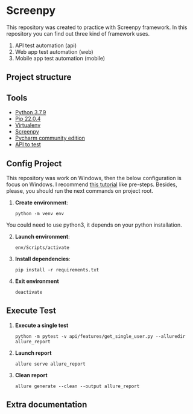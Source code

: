# Screenpy

This repository was created to practice with Screenpy framework.
In this repository you can find out three kind of framework uses.

1. API test automation (api) 
2. Web app test automation (web)
3. Mobile app test automation (mobile)

## Project structure
## Tools

- [Python 3.7.9](https://www.python.org/)
- [Pip 22.0.4](https://pypi.org/project/pip/)
- [Virtualenv](https://virtualenv.pypa.io/en/latest/)
- [Screenpy](https://screenpy-docs.readthedocs.io/en/latest/)
- [Pycharm community edition](https://www.jetbrains.com/pycharm/download/#section=windows)
- [API to test](https://reqres.in/)

## Config Project
This repository was work on Windows, then the below configuration is focus on Windows. 
I recommend [this tutorial](https://platzi.com/clases/1540-flask/18833-instalacion-de-python-pip-y-virtualenv/?utm_source=google&utm_medium=cpc&utm_campaign=17739691128&utm_adgroup=&utm_content=&gclid=Cj0KCQiAsdKbBhDHARIsANJ6-jfNmCSIyDqAeeDWsCcQaswT1DE5N7W0TLFzrSWfbYI6_e6o1X8yQegaAi0QEALw_wcB&gclsrc=aw.ds) 
like pre-steps. Besides, please, you should run the next commands on project root.

1. **Create environment**:

    `python -m venv env`

You could need to use python3, it depends on your python installation.

2. **Launch environment**:

    `env/Scripts/activate`

3. **Install dependencies**:

   `pip install -r requirements.txt`

4. **Exit environment**

   `deactivate`

## Execute Test

1. **Execute a single test**

    `python -m pytest -v api/features/get_single_user.py --alluredir allure_report`

2. **Launch report**

   `allure serve allure_report`

3. **Clean report**

   `allure generate --clean --output allure_report`
   
## Extra documentation
